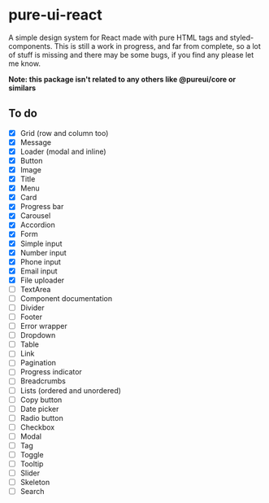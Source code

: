 # pure-ui-react

A simple design system for React made with pure HTML tags and styled-components. This is still a work in progress, and far from complete, so a lot of stuff is missing and there may be some bugs, if you find any please let me know.

**Note: this package isn't related to any others like @pureui/core or similars**

## To do

- [X] Grid (row and column too)
- [x] Message
- [X] Loader (modal and inline)
- [X] Button
- [X] Image
- [x] Title
- [X] Menu
- [X] Card
- [X] Progress bar
- [X] Carousel
- [X] Accordion
- [X] Form
- [X] Simple input
- [X] Number input
- [X] Phone input
- [X] Email input
- [X] File uploader
- [ ] TextArea
- [ ] Component documentation
- [ ] Divider
- [ ] Footer
- [ ] Error wrapper
- [ ] Dropdown
- [ ] Table
- [ ] Link
- [ ] Pagination
- [ ] Progress indicator
- [ ] Breadcrumbs
- [ ] Lists (ordered and unordered)
- [ ] Copy button
- [ ] Date picker
- [ ] Radio button
- [ ] Checkbox
- [ ] Modal
- [ ] Tag
- [ ] Toggle
- [ ] Tooltip
- [ ] Slider
- [ ] Skeleton
- [ ] Search